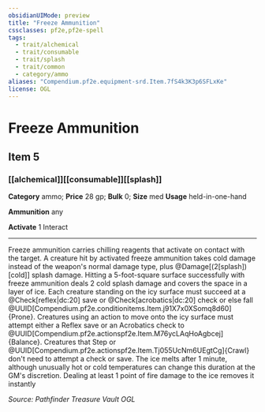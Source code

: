 ```yaml
---
obsidianUIMode: preview
title: "Freeze Ammunition"
cssclasses: pf2e,pf2e-spell
tags:
  - trait/alchemical
  - trait/consumable
  - trait/splash
  - trait/common
  - category/ammo
aliases: "Compendium.pf2e.equipment-srd.Item.7fS4k3K3p6SFLxKe"
license: OGL
---
```

# Freeze Ammunition
## Item 5
### [[alchemical]][[consumable]][[splash]]

**Category** ammo; 
**Price** 28 gp; 
**Bulk** 0; **Size** med
**Usage** held-in-one-hand

<p><strong>Ammunition</strong> any</p>
<p><strong>Activate</strong> <span class="action-glyph">1</span> Interact</p><hr /><p>Freeze ammunition carries chilling reagents that activate on contact with the target. A creature hit by activated freeze ammunition takes cold damage instead of the weapon's normal damage type, plus @Damage[(2[splash])[cold]] splash damage. Hitting a 5-foot-square surface successfully with freeze ammunition deals 2 cold splash damage and covers the space in a layer of ice. Each creature standing on the icy surface must succeed at a @Check[reflex|dc:20] save or @Check[acrobatics|dc:20] check or else fall @UUID[Compendium.pf2e.conditionitems.Item.j91X7x0XSomq8d60]{Prone}. Creatures using an action to move onto the icy surface must attempt either a Reflex save or an Acrobatics check to @UUID[Compendium.pf2e.actionspf2e.Item.M76ycLAqHoAgbcej]{Balance}. Creatures that Step or @UUID[Compendium.pf2e.actionspf2e.Item.Tj055UcNm6UEgtCg]{Crawl} don't need to attempt a check or save. The ice melts after 1 minute, although unusually hot or cold temperatures can change this duration at the GM's discretion. Dealing at least 1 point of fire damage to the ice removes it instantly</p>

*Source: Pathfinder Treasure Vault*
*OGL*